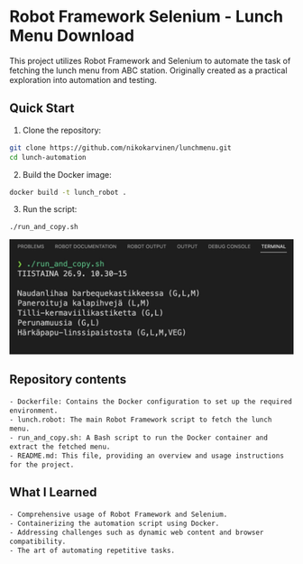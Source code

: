 # Robot Framework Selenium - Lunch Menu Download

This project utilizes Robot Framework and Selenium to automate the task of fetching the lunch menu from ABC station. Originally created as a practical exploration into automation and testing.

## Quick Start

1. Clone the repository:

```bash
git clone https://github.com/nikokarvinen/lunchmenu.git
cd lunch-automation
```

2. Build the Docker image:

```bash
docker build -t lunch_robot .
```

3. Run the script:

```bash
./run_and_copy.sh
```

![](images/menu.jpg)

## Repository contents

    - Dockerfile: Contains the Docker configuration to set up the required environment.
    - lunch.robot: The main Robot Framework script to fetch the lunch menu.
    - run_and_copy.sh: A Bash script to run the Docker container and extract the fetched menu.
    - README.md: This file, providing an overview and usage instructions for the project.

## What I Learned

    - Comprehensive usage of Robot Framework and Selenium.
    - Containerizing the automation script using Docker.
    - Addressing challenges such as dynamic web content and browser compatibility.
    - The art of automating repetitive tasks.

